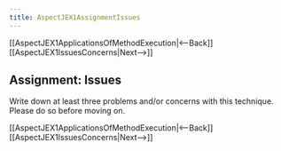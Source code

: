 ```yaml
---
title: AspectJEX1AssignmentIssues
---
```

[[AspectJEX1ApplicationsOfMethodExecution|<--Back]] [[AspectJEX1IssuesConcerns|Next-->]]

## Assignment: Issues
Write down at least three problems and/or concerns with this technique. Please do so before moving on.

[[AspectJEX1ApplicationsOfMethodExecution|<--Back]] [[AspectJEX1IssuesConcerns|Next-->]]